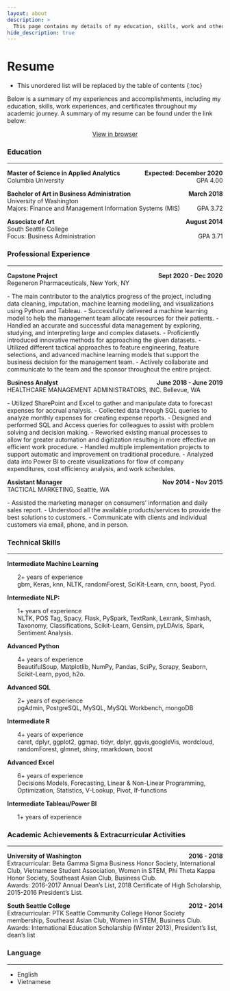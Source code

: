 ```yaml
---
layout: about
description: >
  This page contains my details of my education, skills, work and other qualifications.
hide_description: true
---
```


# Resume

* This unordered list will be replaced by the table of contents
{:toc}

Below is a summary of my experiences and accomplishments, including my education, skills, work experiences, and certificates throughout my academic journey. A summary of my resume can be found under the link below:
<p style="text-align: center;">
<a href="/assets/resume/TD_Resume.pdf" target="_blank">
View in browser
</a></p>


### Education
___

<p style="text-align: left;"><b>
    Master of Science in Applied Analytics
    <span style="float: right;">
        Expected: December 2020
    </span></b><br>
    Columbia University
    <span style="float: right;">
        GPA 4.00
    </span>
</p>

<p style="text-align: left;"><b>
    Bachelor of Art in Business Administration
    <span style="float: right;">
        March 2018
    </span></b><br>
    University of Washington<br>
    Majors: Finance and Management Information Systems (MIS)
    <span style="float: right;">
        GPA 3.72
    </span>   
</p>

<p style="text-align: left;"><b>
    Associate of Art
    <span style="float: right;">
        August 2014
    </span></b><br>
    South Seattle College<br>
    Focus: Business Administration
    <span style="float: right;">
        GPA 3.71
    </span>
</p>

### Professional Experience
___
<p style="text-align: left;"><b>
    Capstone Project
    <span style="float: right;">
        Sept 2020 - Dec 2020
    </span></b><br>
Regeneron Pharmaceuticals, New York, NY
</p>
- The main contributor to the analytics progress of the project, including data cleaning, imputation, machine learning modelling, and visualizations using Python and Tableau.
- Successfully delivered a machine learning model to help the management team allocate resources for their patients.
- Handled an accurate and successful data management by exploring, studying, and interpreting large and complex datasets.
- Proficiently introduced innovative methods for approaching the given datasets.
- Utilized different tactical approaches to feature engineering, feature selections, and advanced machine learning models that support the business decision for the management team.
- Actively collaborate and communicate to the team and the sponsor throughout the entire project.

<p style="text-align: left;"><b>
    Business Analyst
    <span style="float: right;">
        June 2018 - June 2019
    </span></b><br>
HEALTHCARE MANAGEMENT ADMINISTRATORS, INC. Bellevue, WA
</p>
- Utilized SharePoint and Excel to gather and manipulate data to forecast expenses for accrual analysis.
- Collected data through SQL queries to analyze monthly expenses for creating expense reports.
- Designed and performed SQL and Access queries for colleagues to assist with problem solving and decision making.
- Reworked existing manual processes to allow for greater automation and digitization resulting in more effective an efficient work procedure.
- Handled multiple implementation projects to support automatic and improvement on traditional procedure.
- Analyzed data into Power BI to create visualizations for flow of company expenditures, cost efficiency analysis, and work schedules.

<p style="text-align: left;"><b>
    Assistant Manager
    <span style="float: right;">
        Nov 2014 - Nov 2015
    </span></b><br>
TACTICAL MARKETING, Seattle, WA
</p>
- Assisted the marketing manager on consumers’ information and daily sales report.
- Understood all the available products/services to provide the best solutions to customers.
- Communicate with clients and individual customers via email, phone, and in person.


### Technical Skills
___

<p style="display: inline;">
<b>
Intermediate Machine Learning
</b>
<ul><li style="list-style-type: none;">
2+ years of experience<br>
gbm, Keras, knn, NLTK, randomForest, SciKit-Learn, cnn, boost, Pyod.
</li></ul></p>

<p style="display: inline;">
<b>
Intermediate NLP:
</b>
<ul><li style="list-style-type: none;">
1+ years of experience<br>
NLTK, POS Tag, Spacy, Flask, PySpark, TextRank, Lexrank, Simhash, Taxonomy, Classifications, Scikit-Learn, Gensim, pyLDAvis, Spark, Sentiment Analysis.
</li></ul></p>

<p style="display: inline;">
<b>
Advanced Python
</b>
<ul><li style="list-style-type: none;">
4+ years of experience<br>
BeautifulSoup, Matplotlib, NumPy, Pandas, SciPy, Scrapy, Seaborn, Scikit-Learn, pyod, h2o. 
</li></ul></p>

<p style="display: inline;">
<b>
Advanced SQL
</b>
<ul><li style="list-style-type: none;">
2+ years of experience<br>
pgAdmin, PostgreSQL, MySQL, MySQL Workbench, mongoDB
</li></ul></p>

<p style="display: inline;">
<b>
Intermediate R
</b>
<ul><li style="list-style-type: none;">
4+ years of experience<br>
caret, dplyr, ggplot2, ggmap, tidyr, dplyr, ggvis,googleVis, wordcloud, randomForest, glmnet, shiny, rmarkdown, boost
</li></ul></p>

<p style="display: inline;">
<b>
Advanced Excel
</b>
<ul><li style="list-style-type: none;">
6+ years of experience<br>
Decisions Models, Forecasting, Linear & Non-Linear Programming, Optimization, Statistics, V-Lookup, Pivot, If-functions
</li></ul></p>

<p style="display: inline;">
<b>
Intermediate Tableau/Power BI
</b>
<ul><li style="list-style-type: none;">
1+ years of experience<br>
</li></ul></p>


### Academic Achievements & Extracurricular Activities
___
<p style="text-align: left;"><b>
    University of Washington
    <span style="float: right;">
        2016 - 2018
    </span></b><br>
    Extracurricular: Beta Gamma Sigma Business Honor Society, International Club, Vietnamese Student Association, Women in STEM, Phi Theta Kappa Honor Society, Southeast Asian Club, Business Club.<br>
    Awards: 2016-2017 Annual Dean’s List, 2018 Certificate of High Scholarship, 2015-2016 President’s List.
</p>

<p style="text-align: left;"><b>
    South Seattle College
    <span style="float: right;">
        2012 - 2014
    </span></b><br>
    Extracurricular: PTK Seattle Community College Honor Society membership, Southeast Asian Club, Women in STEM, Business Club.<br>
    Awards: International Education Scholarship (Winter 2013), President’s list, dean’s list
</p>

### Language
___
  - English
  - Vietnamese
